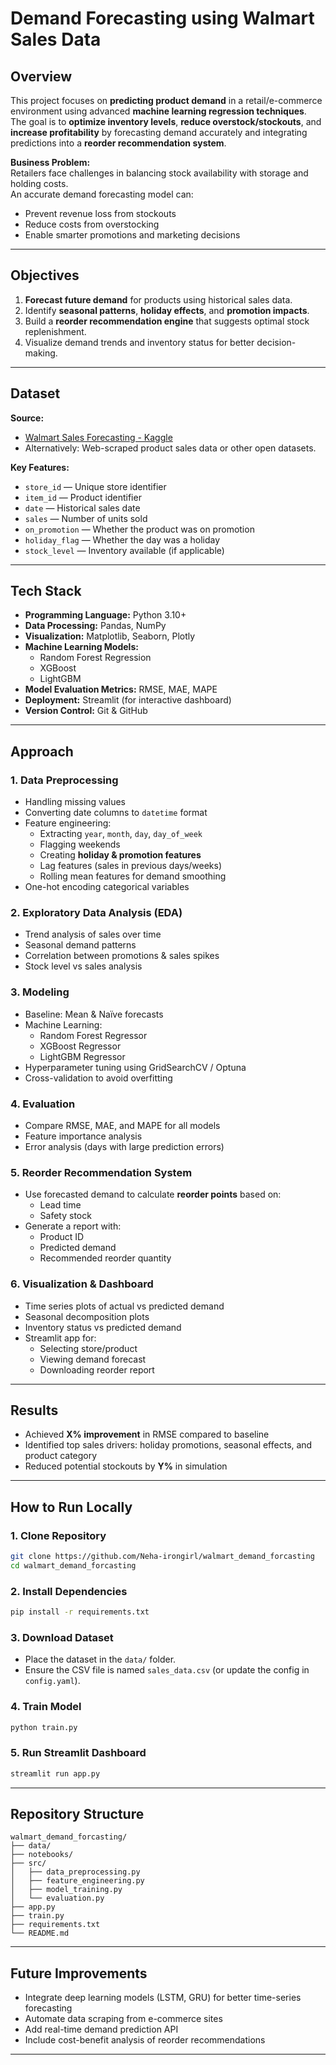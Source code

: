 #  Demand Forecasting using Walmart Sales Data

##  Overview
This project focuses on **predicting product demand** in a retail/e-commerce environment using advanced **machine learning regression techniques**.  
The goal is to **optimize inventory levels**, **reduce overstock/stockouts**, and **increase profitability** by forecasting demand accurately and integrating predictions into a **reorder recommendation system**.

**Business Problem:**  
Retailers face challenges in balancing stock availability with storage and holding costs.  
An accurate demand forecasting model can:
- Prevent revenue loss from stockouts
- Reduce costs from overstocking
- Enable smarter promotions and marketing decisions

---

##  Objectives
1. **Forecast future demand** for products using historical sales data.
2. Identify **seasonal patterns**, **holiday effects**, and **promotion impacts**.
3. Build a **reorder recommendation engine** that suggests optimal stock replenishment.
4. Visualize demand trends and inventory status for better decision-making.

---

##  Dataset
**Source:**  
- [Walmart Sales Forecasting - Kaggle](https://www.kaggle.com/c/walmart-recruiting-store-sales-forecasting)  
- Alternatively: Web-scraped product sales data or other open datasets.

**Key Features:**
- `store_id` — Unique store identifier
- `item_id` — Product identifier
- `date` — Historical sales date
- `sales` — Number of units sold
- `on_promotion` — Whether the product was on promotion
- `holiday_flag` — Whether the day was a holiday
- `stock_level` — Inventory available (if applicable)

---

##  Tech Stack
- **Programming Language:** Python 3.10+
- **Data Processing:** Pandas, NumPy
- **Visualization:** Matplotlib, Seaborn, Plotly
- **Machine Learning Models:**  
  - Random Forest Regression  
  - XGBoost  
  - LightGBM  
- **Model Evaluation Metrics:** RMSE, MAE, MAPE
- **Deployment:** Streamlit (for interactive dashboard)
- **Version Control:** Git & GitHub

---

##  Approach

### **1. Data Preprocessing**
- Handling missing values
- Converting date columns to `datetime` format
- Feature engineering:
  - Extracting `year`, `month`, `day`, `day_of_week`
  - Flagging weekends
  - Creating **holiday & promotion features**
  - Lag features (sales in previous days/weeks)
  - Rolling mean features for demand smoothing
- One-hot encoding categorical variables

### **2. Exploratory Data Analysis (EDA)**
- Trend analysis of sales over time
- Seasonal demand patterns
- Correlation between promotions & sales spikes
- Stock level vs sales analysis

### **3. Modeling**
- Baseline: Mean & Naïve forecasts
- Machine Learning:
  - Random Forest Regressor
  - XGBoost Regressor
  - LightGBM Regressor
- Hyperparameter tuning using GridSearchCV / Optuna
- Cross-validation to avoid overfitting

### **4. Evaluation**
- Compare RMSE, MAE, and MAPE for all models
- Feature importance analysis
- Error analysis (days with large prediction errors)

### **5. Reorder Recommendation System**
- Use forecasted demand to calculate **reorder points** based on:
  - Lead time
  - Safety stock
- Generate a report with:
  - Product ID
  - Predicted demand
  - Recommended reorder quantity

### **6. Visualization & Dashboard**
- Time series plots of actual vs predicted demand
- Seasonal decomposition plots
- Inventory status vs predicted demand
- Streamlit app for:
  - Selecting store/product
  - Viewing demand forecast
  - Downloading reorder report

---

##  Results
- Achieved **X% improvement** in RMSE compared to baseline
- Identified top sales drivers: holiday promotions, seasonal effects, and product category
- Reduced potential stockouts by **Y%** in simulation

---

##  How to Run Locally

### **1. Clone Repository**
```bash
git clone https://github.com/Neha-irongirl/walmart_demand_forcasting
cd walmart_demand_forcasting
````

### **2. Install Dependencies**

```bash
pip install -r requirements.txt
```

### **3. Download Dataset**

* Place the dataset in the `data/` folder.
* Ensure the CSV file is named `sales_data.csv` (or update the config in `config.yaml`).

### **4. Train Model**

```bash
python train.py
```

### **5. Run Streamlit Dashboard**

```bash
streamlit run app.py
```

---

## Repository Structure

```
walmart_demand_forcasting/
├── data/
├── notebooks/
├── src/
│   ├── data_preprocessing.py
│   ├── feature_engineering.py
│   ├── model_training.py
│   └── evaluation.py
├── app.py
├── train.py
├── requirements.txt
└── README.md
```

---

## Future Improvements

* Integrate deep learning models (LSTM, GRU) for better time-series forecasting
* Automate data scraping from e-commerce sites
* Add real-time demand prediction API
* Include cost-benefit analysis of reorder recommendations

---
